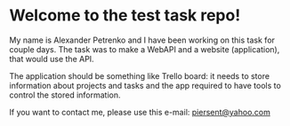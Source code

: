 # Welcome to the test task repo!

My name is Alexander Petrenko and I have been working on this task for couple days.
The task was to make a WebAPI and a website (application), that would use the API.

The application should be something like Trello board: it needs to store information about projects and tasks and the app required to have tools to control the stored information.

If you want to contact me, please use this e-mail: piersent@yahoo.com
